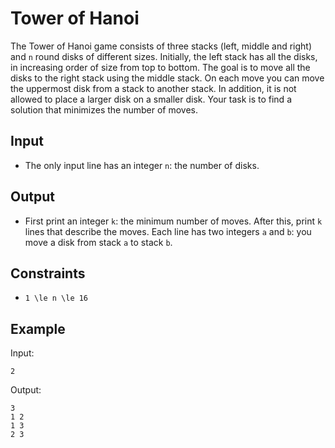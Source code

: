 # Tower of Hanoi 

The Tower of Hanoi game consists of three stacks (left, middle and right) and ```n``` round disks of different sizes. Initially, the left stack has all the disks, in increasing order of size from top to bottom.
The goal is to move all the disks to the right stack using the middle stack. On each move you can move the uppermost disk from a stack to another stack. In addition, it is not allowed to place a larger disk on a smaller disk.
Your task is to find a solution that minimizes the number of moves.
## Input
- The only input line has an integer ```n```: the number of disks.
## Output
- First print an integer ```k```: the minimum number of moves.
After this, print ```k``` lines that describe the moves. Each line has two integers ```a``` and ```b```: you move a disk from stack ```a``` to stack ```b```.
## Constraints

- ```1 \le n \le 16```

## Example
Input:
```
2
```

Output:
```
3
1 2
1 3
2 3
```
